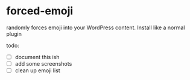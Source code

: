 # forced-emoji #


randomly forces emoji into your WordPress content. Install like a normal plugin



todo:
* [ ] document this ish
* [ ] add some screenshots
* [ ] clean up emoji list
